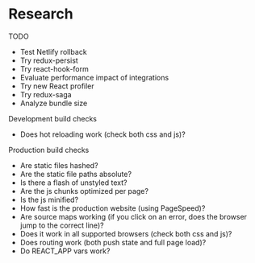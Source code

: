 # Research

TODO
- Test Netlify rollback
- Try redux-persist
- Try react-hook-form
- Evaluate performance impact of integrations
- Try new React profiler
- Try redux-saga
- Analyze bundle size

Development build checks
- Does hot reloading work (check both css and js)?

Production build checks
- Are static files hashed?
- Are the static file paths absolute?
- Is there a flash of unstyled text?
- Are the js chunks optimized per page? 
- Is the js minified?
- How fast is the production website (using PageSpeed)?
- Are source maps working (if you click on an error, does the browser jump to the correct line)?
- Does it work in all supported browsers (check both css and js)?
- Does routing work (both push state and full page load)? 
- Do REACT_APP vars work?
